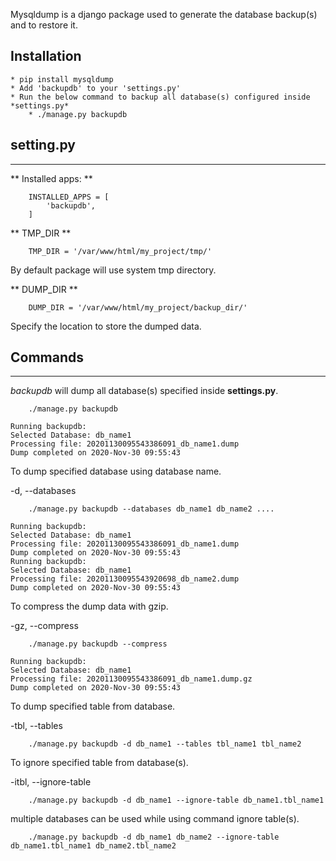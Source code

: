 Mysqldump is a django package used to generate the database backup(s) and to restore it.

## Installation
    * pip install mysqldump
    * Add 'backupdb' to your 'settings.py'
    * Run the below command to backup all database(s) configured inside *settings.py*
        * ./manage.py backupdb

## setting.py
-----------------

** Installed apps: **

```
    INSTALLED_APPS = [
        'backupdb',
    ]
```

** TMP_DIR **

```
    TMP_DIR = '/var/www/html/my_project/tmp/'

```
By default package will use system tmp directory.

** DUMP_DIR **

```
    DUMP_DIR = '/var/www/html/my_project/backup_dir/'
```
Specify the location to store the dumped data.


## Commands
------------

*backupdb* will dump all database(s) specified inside **settings.py**.

```
    ./manage.py backupdb

Running backupdb:
Selected Database: db_name1
Processing file: 20201130095543386091_db_name1.dump
Dump completed on 2020-Nov-30 09:55:43

```

To dump specified database using database name.

-d, --databases

```
    ./manage.py backupdb --databases db_name1 db_name2 ....

Running backupdb:
Selected Database: db_name1
Processing file: 20201130095543386091_db_name1.dump
Dump completed on 2020-Nov-30 09:55:43
Running backupdb:
Selected Database: db_name1
Processing file: 20201130095543920698_db_name2.dump
Dump completed on 2020-Nov-30 09:55:43

```

To compress the dump data with gzip.

-gz, --compress

```
    ./manage.py backupdb --compress

Running backupdb:
Selected Database: db_name1
Processing file: 20201130095543386091_db_name1.dump.gz
Dump completed on 2020-Nov-30 09:55:43

```

To dump specified table from database.

-tbl, --tables

```
    ./manage.py backupdb -d db_name1 --tables tbl_name1 tbl_name2
```

To ignore specified table from database(s).

-itbl, --ignore-table

```
    ./manage.py backupdb -d db_name1 --ignore-table db_name1.tbl_name1
```

multiple databases can be used while using command ignore table(s).
```
    ./manage.py backupdb -d db_name1 db_name2 --ignore-table db_name1.tbl_name1 db_name2.tbl_name2

```